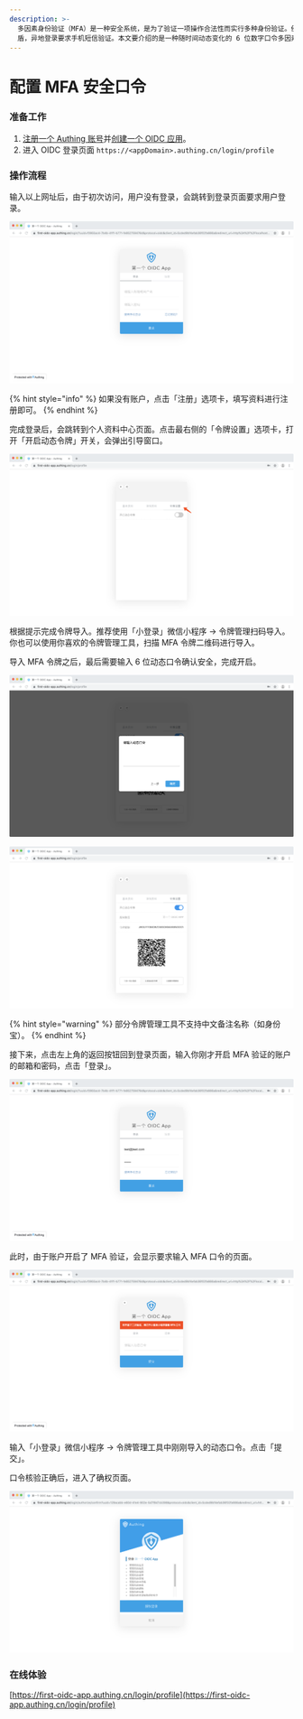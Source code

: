 ```yaml
---
description: >-
  多因素身份验证（MFA）是一种安全系统，是为了验证一项操作合法性而实行多种身份验证。例如银行的 U
  盾，异地登录要求手机短信验证。本文要介绍的是一种随时间动态变化的 6 位数字口令多因素认证。
---
```


# 配置 MFA 安全口令

### 准备工作

1. [注册一个 Authing 账号](https://authing.cn/login)并[创建一个 OIDC 应用](https://docs.authing.cn/authing/advanced/oidc/create-oidc)。
2. 进入 OIDC 登录页面 `https://<appDomain>.authing.cn/login/profile`

### 操作流程

输入以上网址后，由于初次访问，用户没有登录，会跳转到登录页面要求用户登录。

![&#x767B;&#x5F55;&#x4E2A;&#x4EBA;&#x4E2D;&#x5FC3;](../.gitbook/assets/image%20%2850%29.png)

{% hint style="info" %}
如果没有账户，点击「注册」选项卡，填写资料进行注册即可。
{% endhint %}

完成登录后，会跳转到个人资料中心页面。点击最右侧的「令牌设置」选项卡，打开「开启动态令牌」开关，会弹出引导窗口。

![&#x8FDB;&#x5165;&#x4EE4;&#x724C;&#x8BBE;&#x7F6E;&#x9009;&#x9879;&#x5361;](../.gitbook/assets/image%20%28209%29.png)

根据提示完成令牌导入。推荐使用「小登录」微信小程序 -&gt; 令牌管理扫码导入。你也可以使用你喜欢的令牌管理工具，扫描 MFA 令牌二维码进行导入。

导入 MFA 令牌之后，最后需要输入 6 位动态口令确认安全，完成开启。

![&#x8F93;&#x5165; 6 &#x4F4D;&#x52A8;&#x6001;&#x53E3;&#x4EE4;&#xFF0C;&#x786E;&#x8BA4;&#x5F00;&#x542F;](../.gitbook/assets/image%20%2821%29.png)

![&#x6210;&#x529F;&#x5F00;&#x542F; MFA](../.gitbook/assets/image%20%2839%29.png)

{% hint style="warning" %}
部分令牌管理工具不支持中文备注名称（如身份宝）。
{% endhint %}

接下来，点击左上角的返回按钮回到登录页面，输入你刚才开启 MFA 验证的账户的邮箱和密码，点击「登录」。

![&#x4F7F;&#x7528;&#x5F00;&#x542F;&#x8FC7; MFA &#x7684;&#x7528;&#x6237;&#x767B;&#x5F55;](../.gitbook/assets/image%20%28262%29.png)

此时，由于账户开启了 MFA 验证，会显示要求输入 MFA 口令的页面。

![](../.gitbook/assets/image%20%28256%29.png)

输入「小登录」微信小程序 -&gt; 令牌管理工具中刚刚导入的动态口令。点击「提交」。

口令核验正确后，进入了确权页面。

![](../.gitbook/assets/image%20%28183%29.png)

### 在线体验

[https://first-oidc-app.authing.cn/login/profile](https://first-oidc-app.authing.cn/login/profile)



